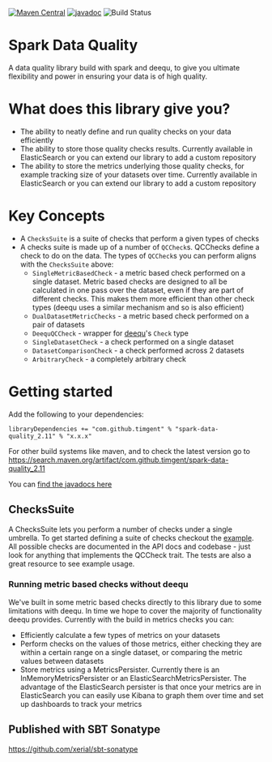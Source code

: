 [![Maven Central](https://maven-badges.herokuapp.com/maven-central/com.github.timgent/spark-data-quality_2.11/badge.svg)](https://maven-badges.herokuapp.com/maven-central/com.github.timgent/spark-data-quality_2.11)
[![javadoc](https://javadoc.io/badge2/com.github.timgent/spark-data-quality_2.11/javadoc.svg)](https://javadoc.io/doc/com.github.timgent/spark-data-quality_2.11)
![Build Status](https://github.com/timgent/spark-data-quality/workflows/Scala%20CI/badge.svg)

# Spark Data Quality
A data quality library build with spark and deequ, to give you ultimate flexibility and power in ensuring your data
is of high quality.

# What does this library give you?
* The ability to neatly define and run quality checks on your data efficiently
* The ability to store those quality checks results. Currently available in ElasticSearch or you can extend our library to add a custom repository
* The ability to store the metrics underlying those quality checks, for example tracking size of your datasets over time. Currently available in ElasticSearch or you can extend our library to add a custom repository

# Key Concepts
* A `ChecksSuite` is a suite of checks that perform a given types of checks
* A checks suite is made up of a number of `QCCheck`s. QCChecks define a check to do on the data. The types of `QCCheck`s
you can perform aligns with the `ChecksSuite` above:
    * `SingleMetricBasedCheck` - a metric based check performed on a single dataset. Metric based checks are designed
    to all be calculated in one pass over the dataset, even if they are part of different checks. This makes them more
    efficient than other check types (deequ uses a similar mechanism and so is also efficient)
    * `DualDatasetMetricChecks` - a metric based check performed on a pair of datasets
    * `DeequQCCheck` - wrapper for [deequ](https://github.com/awslabs/deequ/tree/master/src/main/scala/com/amazon/deequ)'s `Check` type
    * `SingleDatasetCheck` - a check performed on a single dataset
    * `DatasetComparisonCheck` - a check performed across 2 datasets
    * `ArbitraryCheck` - a completely arbitrary check

# Getting started
Add the following to your dependencies:
```
libraryDependencies += "com.github.timgent" % "spark-data-quality_2.11" % "x.x.x"
```
For other build systems like maven, and to check the latest version go to 
https://search.maven.org/artifact/com.github.timgent/spark-data-quality_2.11

You can [find the javadocs here](https://www.javadoc.io/doc/com.github.timgent/spark-data-quality_2.11/latest/index.html#package)

## ChecksSuite
A ChecksSuite lets you perform a number of checks under a single umbrella. To get started defining a suite of checks
checkout the [example](src/main/scala/com/github/timgent/sparkdataquality/examples). All possible checks are documented
in the API docs and codebase - just look for anything that implements the QCCheck trait. The tests are also a great
resource to see example usage.

### Running metric based checks without deequ
We've built in some metric based checks directly to this library due to some limitations with deequ. In time we hope
to cover the majority of functionality deequ provides. Currently with the build in metrics checks you can:

* Efficiently calculate a few types of metrics on your datasets
* Perform checks on the values of those metrics, either checking they are within a certain range on a single dataset,
or comparing the metric values between datasets
* Store metrics using a MetricsPersister. Currently there is an InMemoryMetricsPersister or an 
ElasticSearchMetricsPersister. The advantage of the ElasticSearch persister is that once your metrics are in 
ElasticSearch you can easily use Kibana to graph them over time and set up dashboards to track your metrics

## Published with SBT Sonatype
https://github.com/xerial/sbt-sonatype

